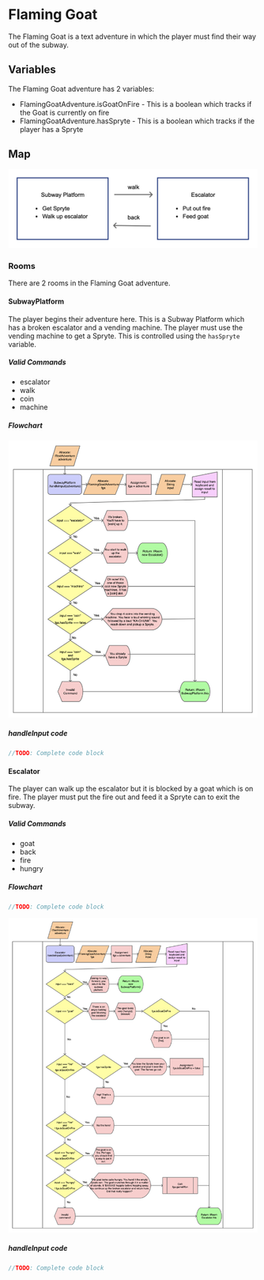 # Flaming Goat

The Flaming Goat is a text adventure in which the player must find their way out
of the subway.

## Variables

The Flaming Goat adventure has 2 variables:

* FlamingGoatAdventure.isGoatOnFire - This is a boolean which tracks if the Goat
  is currently on fire
* FlamingGoatAdventure.hasSpryte - This is a boolean which tracks if the player
  has a Spryte

## Map

![Map of Flaming Goat Adventure](flowcharts/flaming-goat-map.png)

### Rooms

There are 2 rooms in the Flaming Goat adventure.

#### SubwayPlatform

The player begins their adventure here. This is a Subway Platform which has a
broken escalator and a vending machine. The player must use the vending machine
to get a Spryte. This is controlled using the `hasSpryte` variable.

##### Valid Commands

* escalator
* walk
* coin
* machine

##### Flowchart

![Subway Platform Flowchart](flowcharts/SubwayPlatform-flowchart.png)

##### handleInput code

```typescript
//TODO: Complete code block
```

#### Escalator

The player can walk up the escalator but it is blocked by a goat which is on
fire. The player must put the fire out and feed it a Spryte can to exit the
subway.

##### Valid Commands

* goat
* back
* fire
* hungry

##### Flowchart

```typescript
//TODO: Complete code block
```

![Escalator Flowchart](flowcharts/Escalator-flowchart.png)


##### handleInput code

```typescript
//TODO: Complete code block
```

